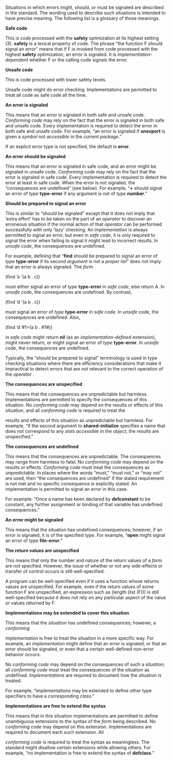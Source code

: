  

Situations in which errors might, should, or must be signaled are described in the standard. The wording used to describe such situations is intended to have precise meaning. The following list is a glossary of those meanings. 

**Safe code** 

This is *code* processed with the **safety** optimization at its highest setting (3). **safety** is a lexical property of code. The phrase “the function F should signal an error” means that if F is invoked from code processed with the highest **safety** optimization, an error is signaled. It is *implementation-dependent* whether F or the calling code signals the error.  



**Unsafe code** 

This is code processed with lower safety levels. 

Unsafe code might do error checking. Implementations are permitted to treat all code as safe code all the time. 

**An error is signaled** 

This means that an error is signaled in both safe and unsafe code. *Conforming code* may rely on the fact that the error is signaled in both safe and unsafe code. Every implementation is required to detect the error in both safe and unsafe code. For example, “an error is signaled if **unexport** is given a *symbol* not *accessible* in the *current package*.” 

If an explicit error type is not specified, the default is **error**. 

**An error should be signaled** 

This means that an error is signaled in safe code, and an error might be signaled in unsafe code. *Conforming code* may rely on the fact that the error is signaled in safe code. Every implementation is required to detect the error at least in safe code. When the error is not signaled, the “consequences are undefined” (see below). For example, “**+** should signal an error of *type* **type-error** if any argument is not of *type* **number**.” 

**Should be prepared to signal an error** 

This is similar to “should be signaled” except that it does not imply that ‘extra effort’ has to be taken on the part of an *operator* to discover an erroneous situation if the normal action of that *operator* can be performed successfully with only ‘lazy’ checking. An *implementation* is always permitted to signal an error, but even in *safe code*, it is only required to signal the error when failing to signal it might lead to incorrect results. In *unsafe code*, the consequences are undefined. 

For example, defining that “**find** should be prepared to signal an error of *type* **type-error** if its second *argument* is not a *proper list*” does not imply that an error is always signaled. The *form* 

(find ’a ’(a b . c)) 

must either signal an error of *type* **type-error** in *safe code*, else return A. In *unsafe code*, the consequences are undefined. By contrast, 

(find ’d ’(a b . c)) 

must signal an error of *type* **type-error** in *safe code*. In *unsafe code*, the consequences are undefined. Also, 

(find ’d ’#1=(a b . #1#)) 





in *safe code* might return **nil** (as an *implementation-defined* extension), might never return, or might signal an error of *type* **type-error**. In *unsafe code*, the consequences are undefined. 

Typically, the “should be prepared to signal” terminology is used in type checking situations where there are efficiency considerations that make it impractical to detect errors that are not relevant to the correct operation of the *operator* . 

**The consequences are unspecified** 

This means that the consequences are unpredictable but harmless. Implementations are permitted to specify the consequences of this situation. No *conforming code* may depend on the results or effects of this situation, and all *conforming code* is required to treat the 

results and effects of this situation as unpredictable but harmless. For example, “if the second argument to **shared-initialize** specifies a name that does not correspond to any *slots accessible* in the *object*, the results are unspecified.” 

**The consequences are undefined** 

This means that the consequences are unpredictable. The consequences may range from harmless to fatal. No *conforming code* may depend on the results or effects. *Conforming code* must treat the consequences as unpredictable. In places where the words “must,” “must not,” or “may not” are used, then “the consequences are undefined” if the stated requirement is not met and no specific consequence is explicitly stated. An implementation is permitted to signal an error in this case. 

For example: “Once a name has been declared by **defconstant** to be constant, any further assignment or binding of that variable has undefined consequences.” 

**An error might be signaled** 

This means that the situation has undefined consequences; however, if an error is signaled, it is of the specified *type*. For example, “**open** might signal an error of *type* **file-error**.” 

**The return values are unspecified** 

This means that only the number and nature of the return values of a *form* are not specified. However, the issue of whether or not any side-effects or transfer of control occurs is still well-specified. 

A program can be well-specified even if it uses a function whose returns values are unspecified. For example, even if the return values of some function F are unspecified, an expression such as (length (list (F))) is still well-specified because it does not rely on any particular aspect of the value or values returned by F. 

**Implementations may be extended to cover this situation** 

This means that the *situation* has undefined consequences; however, a *conforming* 





*implementation* is free to treat the situation in a more specific way. For example, an *implementation* might define that an error is signaled, or that an error should be signaled, or even that a certain well-defined non-error behavior occurs. 

No *conforming code* may depend on the consequences of such a *situation*; all *conforming code* must treat the consequences of the situation as undefined. *Implementations* are required to document how the situation is treated. 

For example, “implementations may be extended to define other type specifiers to have a corresponding *class*.” 

**Implementations are free to extend the syntax** 

This means that in this situation implementations are permitted to define unambiguous extensions to the syntax of the *form* being described. No *conforming code* may depend on this extension. Implementations are required to document each such extension. All 

*conforming code* is required to treat the syntax as meaningless. The standard might disallow certain extensions while allowing others. For example, “no implementation is free to extend the syntax of **defclass**.” 

